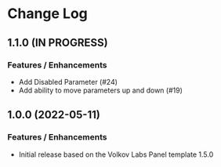 # Change Log

## 1.1.0 (IN PROGRESS)

### Features / Enhancements

- Add Disabled Parameter (#24)
- Add ability to move parameters up and down (#19)

## 1.0.0 (2022-05-11)

### Features / Enhancements

- Initial release based on the Volkov Labs Panel template 1.5.0
